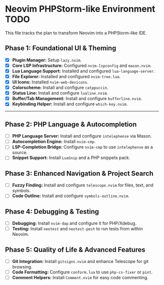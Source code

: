 # Neovim PHPStorm-like Environment TODO

This file tracks the plan to transform Neovim into a PHPStorm-like IDE.

## Phase 1: Foundational UI & Theming
- [x] **Plugin Manager:** Setup `lazy.nvim`.
- [x] **Core LSP Infrastructure:** Configured `nvim-lspconfig` and `mason.nvim`.
- [x] **Lua Language Support:** Installed and configured `lua-language-server`.
- [x] **File Explorer:** Installed and configured `nvim-tree.lua`.
- [x] **UI Icons:** Installed `nvim-web-devicons`.
- [x] **Colorscheme:** Install and configure `catppuccin`.
- [x] **Status Line:** Install and configure `lualine.nvim`.
- [x] **Buffer/Tab Management:** Install and configure `bufferline.nvim`.
- [x] **Keybinding Helper:** Install and configure `which-key.nvim`.

---

## Phase 2: PHP Language & Autocompletion
- [ ] **PHP Language Server:** Install and configure `intelephense` via Mason.
- [ ] **Autocompletion Engine:** Install `nvim-cmp`.
- [ ] **LSP-Completion Bridge:** Configure `nvim-cmp` to use `intelephense` as a source.
- [ ] **Snippet Support:** Install `LuaSnip` and a PHP snippets pack.

## Phase 3: Enhanced Navigation & Project Search
- [ ] **Fuzzy Finding:** Install and configure `telescope.nvim` for files, text, and symbols.
- [ ] **Code Outline:** Install and configure `symbols-outline.nvim`.

## Phase 4: Debugging & Testing
- [ ] **Debugging:** Install `nvim-dap` and configure it for PHP/Xdebug.
- [ ] **Testing:** Install `neotest` and `neotest-pest` to run tests from within Neovim.

## Phase 5: Quality of Life & Advanced Features
- [ ] **Git Integration:** Install `gitsigns.nvim` and enhance Telescope for git browsing.
- [ ] **Code Formatting:** Configure `conform.lua` to use `php-cs-fixer` or `pint`.
- [ ] **Comment Helpers:** Install `Comment.nvim` for easy code commenting.
